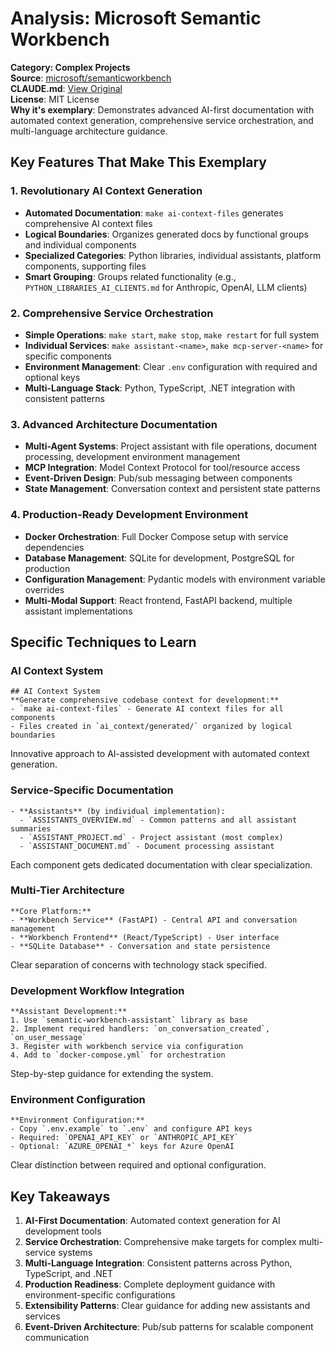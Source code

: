 # Analysis: Microsoft Semantic Workbench

**Category: Complex Projects**  
**Source**: [microsoft/semanticworkbench](https://github.com/microsoft/semanticworkbench)  
**CLAUDE.md**: [View Original](https://github.com/microsoft/semanticworkbench/blob/main/CLAUDE.md)  
**License**: MIT License  
**Why it's exemplary**: Demonstrates advanced AI-first documentation with automated context generation, comprehensive service orchestration, and multi-language architecture guidance.

## Key Features That Make This Exemplary

### 1. **Revolutionary AI Context Generation**
- **Automated Documentation**: `make ai-context-files` generates comprehensive AI context files
- **Logical Boundaries**: Organizes generated docs by functional groups and individual components
- **Specialized Categories**: Python libraries, individual assistants, platform components, supporting files
- **Smart Grouping**: Groups related functionality (e.g., `PYTHON_LIBRARIES_AI_CLIENTS.md` for Anthropic, OpenAI, LLM clients)

### 2. **Comprehensive Service Orchestration**
- **Simple Operations**: `make start`, `make stop`, `make restart` for full system
- **Individual Services**: `make assistant-<name>`, `make mcp-server-<name>` for specific components
- **Environment Management**: Clear `.env` configuration with required and optional keys
- **Multi-Language Stack**: Python, TypeScript, .NET integration with consistent patterns

### 3. **Advanced Architecture Documentation**
- **Multi-Agent Systems**: Project assistant with file operations, document processing, development environment management
- **MCP Integration**: Model Context Protocol for tool/resource access
- **Event-Driven Design**: Pub/sub messaging between components
- **State Management**: Conversation context and persistent state patterns

### 4. **Production-Ready Development Environment**
- **Docker Orchestration**: Full Docker Compose setup with service dependencies
- **Database Management**: SQLite for development, PostgreSQL for production
- **Configuration Management**: Pydantic models with environment variable overrides
- **Multi-Modal Support**: React frontend, FastAPI backend, multiple assistant implementations

## Specific Techniques to Learn

### AI Context System
```
## AI Context System
**Generate comprehensive codebase context for development:**
- `make ai-context-files` - Generate AI context files for all components
- Files created in `ai_context/generated/` organized by logical boundaries
```
Innovative approach to AI-assisted development with automated context generation.

### Service-Specific Documentation
```
- **Assistants** (by individual implementation):
  - `ASSISTANTS_OVERVIEW.md` - Common patterns and all assistant summaries
  - `ASSISTANT_PROJECT.md` - Project assistant (most complex)
  - `ASSISTANT_DOCUMENT.md` - Document processing assistant
```
Each component gets dedicated documentation with clear specialization.

### Multi-Tier Architecture
```
**Core Platform:**
- **Workbench Service** (FastAPI) - Central API and conversation management
- **Workbench Frontend** (React/TypeScript) - User interface
- **SQLite Database** - Conversation and state persistence
```
Clear separation of concerns with technology stack specified.

### Development Workflow Integration
```
**Assistant Development:**
1. Use `semantic-workbench-assistant` library as base
2. Implement required handlers: `on_conversation_created`, `on_user_message`
3. Register with workbench service via configuration
4. Add to `docker-compose.yml` for orchestration
```
Step-by-step guidance for extending the system.

### Environment Configuration
```
**Environment Configuration:**
- Copy `.env.example` to `.env` and configure API keys
- Required: `OPENAI_API_KEY` or `ANTHROPIC_API_KEY`
- Optional: `AZURE_OPENAI_*` keys for Azure OpenAI
```
Clear distinction between required and optional configuration.

## Key Takeaways

1. **AI-First Documentation**: Automated context generation for AI development tools
2. **Service Orchestration**: Comprehensive make targets for complex multi-service systems
3. **Multi-Language Integration**: Consistent patterns across Python, TypeScript, and .NET
4. **Production Readiness**: Complete deployment guidance with environment-specific configurations
5. **Extensibility Patterns**: Clear guidance for adding new assistants and services
6. **Event-Driven Architecture**: Pub/sub patterns for scalable component communication